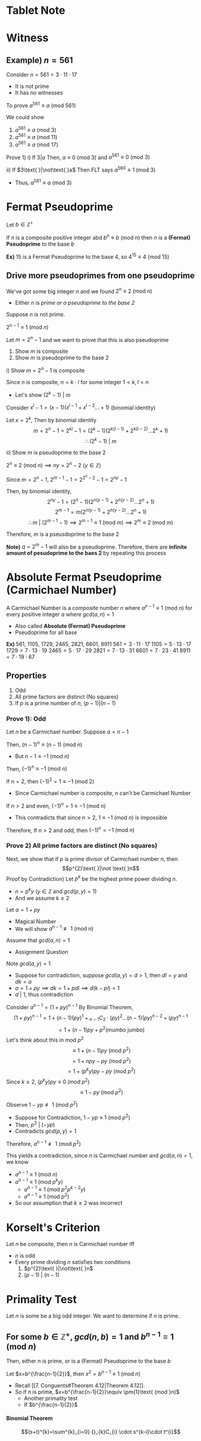 # Tablet Note

# Witness
## Example) $n=561$
Consider $n=561=3\cdot 11\cdot 17$
- It is not prime
- It has no witnesses

To prove $a^{561}\equiv a\text{ (mod }561)$

We could show
1. $a^{561}\equiv a\text{ (mod }3)$
2. $a^{561}\equiv a\text{ (mod }11)$
3. $a^{561}\equiv a\text{ (mod }17)$

Prove 1) 
i) If $3|a$
Then, $a\equiv 0\text{ (mod }3)$ and $a^{561}\equiv 0\text{ (mod }3)$

ii) If $3\text{ }|\not\text{ }a$
Then FLT says $a^{560}\equiv 1\text{ (mod }3)$
- Thus, $a^{561}\equiv a\text{ (mod }3)$

# Fermat Pseudoprime
Let $b\in\mathbb{Z}^{+}$

If $n$ is a composite positive integer abd $b^{n}\equiv b\text{ (mod }n)$ then $n$ is a **(Fermat) Pseudoprime** to the base $b$

**Ex)** 15 is a Fermat Pseudoprime to the base 4, so $4^{15}\equiv 4\text{ (mod }15)$

## Drive more pseudoprimes from one pseudoprime
We've got some big integer $n$ and we found $2^{n}\equiv{2}\text{ (mod }n)$
- Either $n$ is *prime or a pseudoprime to the base 2*

Suppose $n$ is not prime.

$2^{n-1}\equiv 1\text{ (mod }n)$

Let $m=2^{n}-1$ and we want to prove that this is also pseudoprime
1) Show $m$ is composite
2) Show $m$ is pseudoprime to the base 2

i) Show $m=2^{n}-1$ is composite

Since $n$ is composite, $n=k\cdot l$ for some integer $1<k,l<n$
- Let's show $(2^{k}-1)\text{ | }m$

Consider $x^{l}-1=(x-1)(x^{l-1}+x^{l-2}\dots+1)$ (binomial identity)

Let $x=2^{k}$, Then by binomial identity
$$m=2^{n}-1=2^{kl}-1=(2^{k}-1)(2^{k(l-1)}+2^{k(l-2)}\dots 2^{k}+1)$$
$$\therefore (2^{k}-1)\text{ | }m$$

ii) Show $m$ is pseudoprime to the base 2

$2^{n}\equiv 2\text{ (mod }n)\implies ny=2^{n}-2\text{ }(y\in\mathbb{Z})$

Since $m=2^{n}-1$,
$2^{m-1}-1=2^{2^{n}-2}-1=2^{ny}-1$

Then, by binomial identity,
$$2^{ny}-1=(2^{n}-1)(2^{n(y-1)}+2^{n(y-2)}\dots 2^{n}+1)$$
$$2^{m-1}=m(2^{n(y-1)}+2^{n(y-2)}\dots 2^{n}+1)$$
$$\therefore  m\text{ | }(2^{m-1}-1)\implies 2^{m-1}\equiv 1\text{ (mod }m)\implies 2^{m}\equiv 2 \text{ (mod }m)$$

Therefore, $m$ is a pseusdoprime to the base 2

**Note)**
$q=2^{m}-1$ will also be a pseudoprime. Therefore, there are **infinite amount of pesudoprime to the baes 2** by repeating this process

# Absolute Fermat Pseudoprime (Carmichael Number)
A Carmichael Number is a composite number $n$ where $a^{n-1}\equiv 1\text{ (mod }n)$ for every positive integer $a$ where $gcd(a,n)=1$
- Also called **Absolute (Fermat) Pseudoprime**
- Pseudoprime for all base

**Ex)** 561, 1105, 1729, 2465, 2821, 6601, 8911
$561=3\cdot 11\cdot 17$
$1105=5\cdot 13\cdot 17$
$1729=7\cdot 13\cdot 19$
$2465=5\cdot 17\cdot 29$
$2821=7\cdot 13\cdot 31$
$6601=7\cdot 23\cdot 41$
$8911=7\cdot 19\cdot 67$

## Properties
1. Odd
2. All prime factors are distinct (No squares)
3. If $p$ is a prime number of $n$, $(p-1)|(n-1)$

### Prove 1): Odd
Let $n$ be a Carmichael number. Suppose $a=n-1$

Then, $(n-1)^{n}\equiv (n-1)\text{ (mod }n)$
- But $n-1\equiv -1\text{ (mod }n)$

Then, $(-1)^{n}\equiv -1\text{ (mod }n)$

If $n=2$, then $(-1)^{2} =1\equiv -1\text{ (mod }2)$
- Since Carmichael number is composite, $n$ can't be Carmichael Number

If $n>2$ and even, $(-1)^{n}=1\equiv -1 \text{ (mod }n)$
- This contradicts that since $n>2$, $1\equiv -1 \text{ (mod }n)$ is impossible

Therefore, If $n>2$ and odd, then $(-1)^{n}=-1\text{ (mod }n)$


### Prove 2) All prime factors are distinct (No squares)
Next, we show that if $p$ is prime divisor of Carmichael number $n$, then 
$$p^{2}\text{ }|\not \text{ }n$$
Proof by Contradiction)
Let $p^{k}$ be the highest prime power dividing $n$. 
- $n=p^{k}y$ $(y\in\mathbb{Z}\text{ and }gcd(p,y)=1)$ 
- And we assume $k\geq 2$

Let $a=1+py$
- Magical Number
- We will show $a^{n-1}\not\equiv 1 \text{ (mod }n)$ 

Assume that $gcd(a,n)=1$
- Assignment Question

Note $gcd(a,y)=1$
- Suppose for contradiction, suppose $gcd(a,y)=d>1$, then $dl=y$ and $dk=a$
- $a=1+py\implies dk=1+pdl\implies d(k-pl)=1$
- $d\text{ | }1$, thus contradiction

Consider $a^{n-1}=(1+py)^{n-1}$
By Binomial Theorem, 
$$(1+py)^{n-1}=1+(n-1)(py)^{1}+{}_{n-1}C_{2}\cdot (py)^{2}\dots (n-1)(py)^{n-2}+(py)^{n-1}$$
$$=1+(n-1)py+p^{2}(\text{mumbo jumbo})$$
Let's think about this in $\text{mod } p^{2}$
$$\equiv 1+(n-1)py\text{ (mod }p^{2})$$
$$=1+npy-py\text{ (mod }p^{2})$$
$$=1+(p^{k}y)py-py\text{ (mod }p^{2})$$
Since $k\geq 2$, $(p^{k}y)py\equiv 0\text{ (mod }p^{2})$
$$\equiv 1-py \text{ (mod }p^{2})$$

Observe $1-yp\not\equiv 1\text{ (mod }p^{2})$
- Suppose for Contradiction, $1-yp \equiv 1\text{ (mod }p^{2})$
- Then, $p^{2}\text{ | }(-yp)$
- Contradicts $gcd(p,y)=1$

Therefore, $a^{n-1}\not\equiv 1\text{ (mod }p^{2})$

This yields a contradiction, since $n$ is Carmichael number and $gcd(a,n)=1$, we know 
- $a^{n-1}\equiv 1 \text{ (mod }n)$
- $a^{n-1}\equiv 1 \text{ (mod }p^{k}y)$
	- $a^{n-1}\equiv 1 \text{ (mod }p^{2}p^{k-2}y)$
	- $a^{n-1}\equiv 1\text{ (mod }p^{2})$
- So our assumption that $k\geq2$ was incorrect

# Korselt's Criterion
Let $n$ be composite, then $n$ is Carmichael number iff
- $n$ is odd
- Every prime dividing $n$ satisfies two conditions
	1) $p^{2}\text{ }|\not\text{ }n$
	2) $(p-1)\text{ | }(n-1)$


# Primality Test
Let $n$ is some be a big odd integer. We want to determine if $n$ is prime.

## For some $b\in \mathbb{Z}^{+}$, $gcd(n,b)=1$ and $b^{n-1}\equiv 1\text{ (mod }n)$
Then, either $n$ is prime, or is a (Fermat) Pseudoprime to the base $b$

Let $x=b^{\frac{n-1}{2}}$, then $x^{2}=b^{n-1}\equiv 1\text{ (mod }n)$
- Recall [[7. Conguents#Theorem 4.12|Theorem 4.12]].
- So if $n$ is prime, $x=b^{\frac{n-1}{2}}\equiv \pm{1}\text{ (mod }n)$
	- Another primality test
	- If $b^{\frac{n-1}{2}}$




#### Binomial Theorem
$$(s+t)^{k}=\sum^{k}_{i=0} {}_{k}C_{i} \cdot s^{k-i}\cdot t^{i}$$